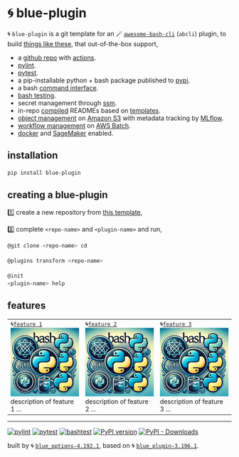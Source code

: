 # 🌀 blue-plugin

🌀 `blue-plugin` is a git template for an 🪄 [`awesome-bash-cli`](https://github.com/kamangir/awesome-bash-cli) (`abcli`) plugin, to build [things like these](https://github.com/kamangir?tab=repositories), that out-of-the-box support,

- a [github repo](https://github.com/) with [actions](https://github.com/features/actions).
- [pylint](https://pypi.org/project/pylint/).
- [pytest](https://docs.pytest.org/).
- a pip-installable python + bash package published to [pypi](https://pypi.org/).
- a bash [command interface](./blue_plugin/.abcli/blue_plugin.sh).
- [bash testing](./.github/workflows/bashtest.yml).
- secret management through [ssm](https://docs.aws.amazon.com/secretsmanager/).
- in-repo [compiled](./blue_plugin/README.py) READMEs based on [templates](./template.md).
- [object management](https://github.com/kamangir/blue-objects) on [Amazon S3](https://aws.amazon.com/s3/) with metadata tracking by [MLflow](https://mlflow.org/).
- [workflow management](https://github.com/kamangir/notebooks-and-scripts/tree/main/blueflow/workflow) on [AWS Batch](https://aws.amazon.com/batch/).
- [docker](https://github.com/kamangir/notebooks-and-scripts/blob/main/blueflow/.abcli/docker.sh) and [SageMaker](https://github.com/kamangir/notebooks-and-scripts/blob/main/blueflow/.abcli/sagemaker.sh) enabled.

## installation

```bash
pip install blue-plugin
```

## creating a blue-plugin

1️⃣ create a new repository from [this template](https://github.com/kamangir/blue-plugin),

2️⃣ complete `<repo-name>` and `<plugin-name>` and run,

```bash
@git clone <repo-name> cd

@plugins transform <repo-name>

@init
<plugin-name> help
```

## features

|   |   |   |
| --- | --- | --- |
| 🌀[`feature 1`](#) [![image](https://github.com/kamangir/assets/raw/main/blue-plugin/marquee.png?raw=true)](#) description of feature 1 ... | 🌀[`feature 2`](#) [![image](https://github.com/kamangir/assets/raw/main/blue-plugin/marquee.png?raw=true)](#) description of feature 2 ... | 🌀[`feature 3`](#) [![image](https://github.com/kamangir/assets/raw/main/blue-plugin/marquee.png?raw=true)](#) description of feature 3 ... |

---


[![pylint](https://github.com/kamangir/blue-plugin/actions/workflows/pylint.yml/badge.svg)](https://github.com/kamangir/blue-plugin/actions/workflows/pylint.yml) [![pytest](https://github.com/kamangir/blue-plugin/actions/workflows/pytest.yml/badge.svg)](https://github.com/kamangir/blue-plugin/actions/workflows/pytest.yml) [![bashtest](https://github.com/kamangir/blue-plugin/actions/workflows/bashtest.yml/badge.svg)](https://github.com/kamangir/blue-plugin/actions/workflows/bashtest.yml) [![PyPI version](https://img.shields.io/pypi/v/blue-plugin.svg)](https://pypi.org/project/blue-plugin/) [![PyPI - Downloads](https://img.shields.io/pypi/dd/blue-plugin)](https://pypistats.org/packages/blue-plugin)

built by 🌀 [`blue_options-4.192.1`](https://github.com/kamangir/awesome-bash-cli), based on 🌀 [`blue_plugin-3.196.1`](https://github.com/kamangir/blue-plugin).
